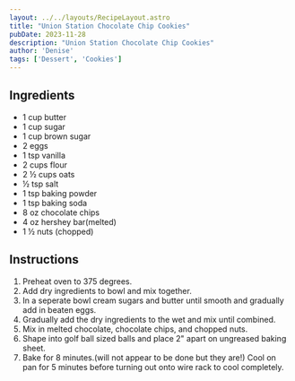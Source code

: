 ```yaml
---
layout: ../../layouts/RecipeLayout.astro
title: "Union Station Chocolate Chip Cookies"
pubDate: 2023-11-28
description: "Union Station Chocolate Chip Cookies"
author: 'Denise'
tags: ['Dessert', 'Cookies']
---
```


<h2 class='text-2xl py-4'>Ingredients</h2>
<ul class='list-disc ms-4 ps-4 py-2'>
    <li>1 cup butter</li>
    <li>1 cup sugar</li>
    <li>1 cup brown sugar</li>
    <li>2 eggs</li>
    <li>1 tsp vanilla</li>
    <li>2 cups flour</li>
    <li>2 ½ cups oats</li>
    <li>½ tsp salt</li>
    <li>1 tsp baking powder</li>
    <li>1 tsp baking soda</li>
    <li>8 oz chocolate chips</li>
    <li>4 oz hershey bar(melted)</li>
    <li>1 ½ nuts (chopped)</li>
</ul>
<h2 class='text-2xl py-4'>Instructions</h2>
<ol class='list-decimal ms-4 ps-4 py-2'>
    <li>Preheat oven to 375 degrees.</li>
    <li>Add dry ingredients to bowl and mix together.</li>
    <li>In a seperate bowl cream sugars and butter until smooth and gradually add in beaten eggs.</li>
    <li>Gradually add the dry ingredients to the wet and mix until combined.</li>
    <li>Mix in melted chocolate, chocolate chips, and chopped nuts.</li>
    <li>Shape into golf ball sized balls and place 2" apart on ungreased baking sheet.</li>
    <li>Bake for 8 minutes.(will not appear to be done but they are!) Cool on pan for 5 minutes before turning out onto wire rack to cool completely.</li>
</ol>